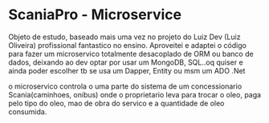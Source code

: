 # ScaniaPro - Microservice

Objeto de estudo, baseado mais uma vez no projeto do Luiz Dev (Luiz Oliveira) profissional fantastico no ensino. Aproveitei e adaptei o código para fazer um microservico totalmente desacoplado de ORM ou banco de dados, deixando ao dev optar por usar um MongoDB, SQL..oq quiser e ainda poder escolher tb se usa um Dapper, Entity ou msm um ADO .Net

o microservico controla o uma parte do sistema de um concessionario Scania(caminhoes, onibus) onde o proprietario leva para trocar o oleo, paga pelo tipo do oleo, mao de obra do servico e a quantidade de oleo consumida.

